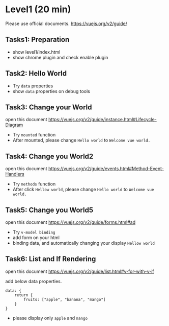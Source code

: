 # Level1 (20 min)

Please use official documents.
https://vuejs.org/v2/guide/

## Tasks1: Preparation

- show level1/index.html
- show chrome plugin and check enable plugin

## Task2: Hello World

- Try `data` properties
- show `data` properties on debug tools

## Task3: Change your World

open this document
https://vuejs.org/v2/guide/instance.html#Lifecycle-Diagram

- Try `mounted` function
- After mounted, please change `Hello world` to `Welcome vue world.`

## Task4: Change you World2

open this document
https://vuejs.org/v2/guide/events.html#Method-Event-Handlers

- Try `methods` function
- After click `Hellow world`, please change `Hello world` to `Welcome vue world.`

## Task5: Change you World5

open this document
https://vuejs.org/v2/guide/forms.html#ad

- Try `v-model binding`
- add form on your html
- binding data, and automatically changing your display `Hellow world`

## Task6: List and If Rendering

open this document
https://vuejs.org/v2/guide/list.html#v-for-with-v-if

add below data properties.

```
data: {
    return {
        fruits: ["apple", "banana", "mango"]
    }
}
```

- please display only `apple` and `mango`



